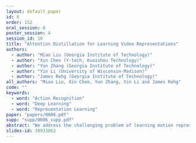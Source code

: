 ```yaml
---
layout: default_paper
id: 6
order: 152
oral_session: 8
poster_session: 4
session_id: 10
title: "Attention Distillation for Learning Video Representations"
authors:
  - author: "Miao Liu (Georgia Institute of Technology)"
  - author: "Xin Chen (Y-tech, Kuaishou Technology)"
  - author: "Yun Zhang (Georgia Institute of Technology)"
  - author: "Yin Li (University of Wisconsin-Madison)"
  - author: "James Rehg (Georgia Institute of Technology)"
all_authors: "Miao Liu, Xin Chen, Yun Zhang, Yin Li and James Rehg"
code: ""
keywords:
  - word: "Action Recognition"
  - word: "Deep Learning"
  - word: "Representation Learning"
paper: "papers/0006.pdf"
supp: "supp/0006_supp.pdf"
abstract: "We address the challenging problem of learning motion representations using deep models for video recognition. To this end, we make use of attention modules that learn to highlight regions in the video and aggregate features for recognition. Specifically, we propose to leverage output attention maps as a vehicle to transfer the learned representation from a flow network to an RGB network. We systematically study the design of attention modules, and develop a novel method for attention distillation. Our method is evaluated on major action benchmarks. We show that our method not only improves the performance of the baseline RGB network by a significant margin. Moreover, we demonstrate that attention serves a more robust tool for knowledge distillation in video domain. We believe our method provides a step towards learning motion-aware representations in deep models and valuable insights for knowledge distillation. Our project page is available at https://aptx4869lm.github.io/AttentionDistillation/"
slides-id: 38933862
---
```

